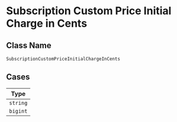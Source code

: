 
# Subscription Custom Price Initial Charge in Cents

## Class Name

`SubscriptionCustomPriceInitialChargeInCents`

## Cases

| Type |
|  --- |
| `string` |
| `bigint` |

